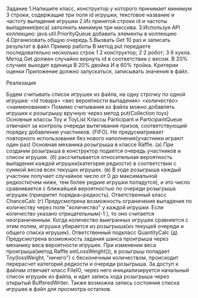 Задание 1.Напишите класс, конструктор у которого принимает минимум 3 строки, содержащие три поля id игрушки, текстовое название и частоту выпадения игрушки 2.Из принятой строки id и частоты выпадения(веса) заполнить минимум три массива. 3.Используя API коллекцию: java.util.PriorityQueue добавить элементы в коллекцию 4.Организовать общую очередь 5.Вызвать Get 10 раз и записать результат в файл Пример работы В метод put передаете последовательно несколько строк 1 2 конструктор; 2 2 робот; 3 6 кукла. Метод Get должен случайно вернуть id в соответствии с весом. В 20% случаях выходит единица В 20% двойка И в 60% тройка. Критерии оценки Приложение должно запускаться, записывать значения в файл.

Реализация

Будем считывать список игрушек из файла, на одну строчку по одной игрушке: <id товара> <вес вероятности выпадения> <количество> <наименование> Помимо считывания из файла можно добавлять игрушки к розыгрышу вручную через метод put(Collection toys) Основные классы Toy и ToyList
Классы Participant и ParticipantQueue отвечают за контроль очереди вытягивания призов, соответствующий порядку добавления участников. (FIFO). Не предусматривает повторного использования без нового наполнения(участники играют один раз)
Основная механика розыгрыша в классе Raffle. (а) При создании розыгрыша в конструктор подается очередь участников и список игрушек. (б) рассчитывается относительная вероятность выпадения каждой игрушки(категория редкости) в соответствии с суммой весов всех текущих игрушек. (в) В ходе розыгрыша каждый участник получает случайное число от 0 до максимальной редкости(чем ниже, тем более редкие игрушки попадутся), и это число сравнивается с ближайшей вероятностью по очереди розыгрыша игрушек (приоритет порядка=редкость). Ответственный класс ChanceCalc (г) Предусмотрена возможность ограничения выпадения по количеству через поле "количество" у каждой игрушки. Если количество указано отрицательным(-1 ), то оно считается неограниченным. Когда количество выигранных игрушек сравняется с этим полем, игрушка убирается из розыгрыша(из текущей очереди и общего списка игрушек). Ответственный подкласс QuantityCalc (д) Предусмотрена возможность задания шанса проигрыша через механику веса вероятности игрушек. При изменении веса проигрыша(метод Raffle.setLossWeight()), в розыгрыш попадает Toy(lossWeight, "ничего") с бесконечным количеством, происходит перерасчет категорий редкости и очереди розыгрыша.
За доступ к файлам отвечает класс FileIO, через него инициализируется начальный список игрушек из файла, и идет запись хода розыгрыша через открытый BufferedWriter. Также возможна запись состояния списка игрушек в файл для просмотра остатков.